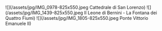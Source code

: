 ![](/assets/jpg/IMG_0978-825x550.jpeg Cattedrale di San Lorenzo)
![](/assets/jpg/IMG_1439-825x550.jpeg Il Leone di Bernini - La Fontana dei Quattro Fiumi)
![](/assets/jpg/IMG_1805-825x550.jpeg Ponte Vittorio Emanuele II)
